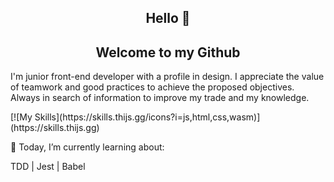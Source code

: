 <section>
<h1 align="center">Hello 👋</h1>

<h2 align="center">Welcome to my Github</h2>

<p>I'm junior front-end developer with a profile in design. I appreciate the value of teamwork and good practices to achieve the proposed objectives. Always in search of information to improve my trade and my knowledge.</p>
</section>
[![My Skills](https://skills.thijs.gg/icons?i=js,html,css,wasm)](https://skills.thijs.gg)
<section>
<p>📖 Today, I’m currently learning about:</p>
<p>TDD | Jest | Babel</p>
</section>
